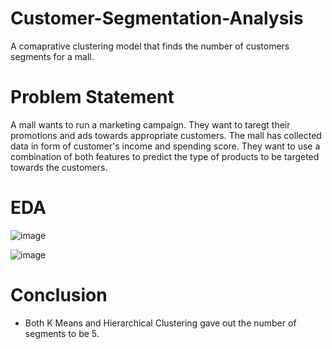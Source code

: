 # Customer-Segmentation-Analysis

A comaprative clustering model that finds the number of customers segments for a mall.

# Problem Statement

A mall wants to run a marketing campaign. They want to taregt their promotions and ads towards appropriate customers. The mall has collected data in form of customer's income and spending score. They want to use a combination of both features to predict the type of products to be targeted towards the customers.

# EDA

![image](https://user-images.githubusercontent.com/65409885/205502342-5bae4814-043c-4c23-900f-70b3bd73f355.png)

![image](https://user-images.githubusercontent.com/65409885/205502343-2ee11796-8ce2-4aa6-955a-85a441aa5ab6.png)

# Conclusion

* Both K Means and Hierarchical Clustering gave out the number of segments to be 5.
